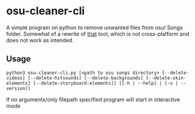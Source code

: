 # osu-cleaner-cli
A simple program on python to remove unwanted files from osu! Songs folder. Somewhat of a rewrite of [that](https://github.com/henntix/osu-cleaner) tool, which is not cross-platform and does not work as intended.
## Usage
```
python3 osu-cleaner-cli.py [<path to osu songs directory> [--delete-videos] [--delete-hitsounds] [--delete-backgrounds] [--delete-skin-elements] [--delete-storyboard-elements]] [[-h | --help] | [-v | --version]]
```
If no arguments/only filepath specified program will start in interactive mode
